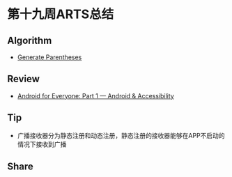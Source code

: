 # 第十九周ARTS总结
## Algorithm
- [Generate Parentheses](https://leetcode.com/problems/generate-parentheses/)

## Review
- [Android for Everyone: Part 1 — Android & Accessibility](https://proandroiddev.com/android-for-everyone-part-1-android-accessibility-a0dd9043db76)

## Tip
+ 广播接收器分为静态注册和动态注册，静态注册的接收器能够在APP不启动的情况下接收到广播
  
## Share